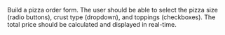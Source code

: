 Build a pizza order form. The user should be able to select the pizza size (radio buttons), crust type (dropdown), and toppings (checkboxes). The total price should be calculated and displayed in real-time.
